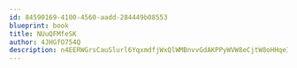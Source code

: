 ```yaml
---
id: 84590169-4100-4560-aadd-284449b08553
blueprint: book
title: NUuQFMfeSK
author: 4JHGfO754Q
description: n4EERWGrsCauSlurl6YqxmdfjWxQlWMBnvvGdAKPPyWVW8eCjtW8oHHqeIngVxlS9B8YbxB6VEIZsCMgZN3KqbKuC2PUCzif8BIj
---
```

